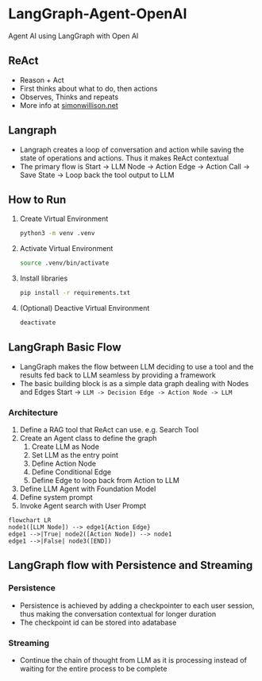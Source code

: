 # LangGraph-Agent-OpenAI
Agent AI using LangGraph with Open AI


## ReAct
- Reason + Act 
- First thinks about what to do, then actions
- Observes, Thinks and repeats
- More info at [simonwillison.net](https://till.simonwillison.net/llms/python-react-pattern)

## Langraph
- Langraph creates a loop of conversation and action while saving the state of operations and actions. Thus it makes ReAct contextual 
- The primary flow is Start -> LLM Node -> Action Edge -> Action Call -> Save State -> Loop back the tool output to LLM

## How to Run
1. Create Virtual Environment
    ```sh
    python3 -m venv .venv
    ```
2. Activate Virtual Environment
    ```sh
    source .venv/bin/activate
    ```
2. Install libraries
    ```sh
    pip install -r requirements.txt
    ```
3. (Optional) Deactive Virtual Environment
    ```sh
    deactivate
    ```

## LangGraph Basic Flow
- LangGraph makes the flow between LLM deciding to use a tool and the results fed back to LLM seamless by providing a framework
- The basic building block is as a simple data graph dealing with Nodes and Edges
Start -> `LLM -> Decision Edge -> Action Node -> LLM`

### Architecture
1. Define a RAG tool that ReAct can use. e.g. Search Tool
2. Create an Agent class to define the graph
    1. Create LLM as Node
    2. Set LLM as the entry point
    3. Define Action Node
    4. Define Conditional Edge
    5. Define Edge to loop back from Action to LLM
3. Define LLM Agent with Foundation Model
4. Define system prompt
5. Invoke Agent search with User Prompt

```mermaid
flowchart LR
node1([LLM Node]) --> edge1{Action Edge}
edge1 -->|True| node2([Action Node]) --> node1
edge1 -->|False| node3([END])

```

## LangGraph flow with Persistence and Streaming
### Persistence
- Persistence is achieved by adding a checkpointer to each user session, thus making the conversation contextual for longer duration
- The checkpoint id can be stored into adatabase

### Streaming
- Continue the chain of thought from LLM as it is processing instead of waiting for the entire process to be complete


